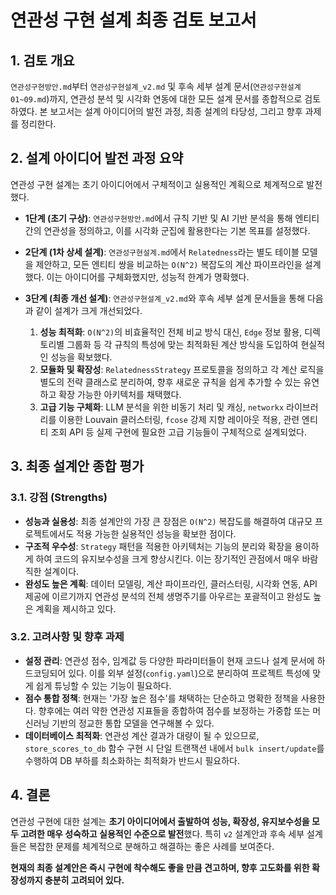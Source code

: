 # 연관성 구현 설계 최종 검토 보고서

## 1. 검토 개요

`연관성구현방안.md`부터 `연관성구현설계_v2.md` 및 후속 세부 설계 문서(`연관성구현설계01~09.md`)까지, 연관성 분석 및 시각화 연동에 대한 모든 설계 문서를 종합적으로 검토하였다. 본 보고서는 설계 아이디어의 발전 과정, 최종 설계의 타당성, 그리고 향후 과제를 정리한다.

## 2. 설계 아이디어 발전 과정 요약

연관성 구현 설계는 초기 아이디어에서 구체적이고 실용적인 계획으로 체계적으로 발전했다.

- **1단계 (초기 구상)**: `연관성구현방안.md`에서 규칙 기반 및 AI 기반 분석을 통해 엔티티 간의 연관성을 정의하고, 이를 시각화 군집에 활용한다는 기본 목표를 설정했다.

- **2단계 (1차 상세 설계)**: `연관성구현설계.md`에서 `Relatedness`라는 별도 테이블 모델을 제안하고, 모든 엔티티 쌍을 비교하는 `O(N^2)` 복잡도의 계산 파이프라인을 설계했다. 이는 아이디어를 구체화했지만, 성능적 한계가 명확했다.

- **3단계 (최종 개선 설계)**: `연관성구현설계_v2.md`와 후속 세부 설계 문서들을 통해 다음과 같이 설계가 크게 개선되었다.
    1.  **성능 최적화**: `O(N^2)`의 비효율적인 전체 비교 방식 대신, `Edge` 정보 활용, 디렉토리별 그룹화 등 각 규칙의 특성에 맞는 최적화된 계산 방식을 도입하여 현실적인 성능을 확보했다.
    2.  **모듈화 및 확장성**: `RelatednessStrategy` 프로토콜을 정의하고 각 계산 로직을 별도의 전략 클래스로 분리하여, 향후 새로운 규칙을 쉽게 추가할 수 있는 유연하고 확장 가능한 아키텍처를 채택했다.
    3.  **고급 기능 구체화**: LLM 분석을 위한 비동기 처리 및 캐싱, `networkx` 라이브러리를 이용한 Louvain 클러스터링, `fcose` 강제 지향 레이아웃 적용, 관련 엔티티 조회 API 등 실제 구현에 필요한 고급 기능들이 구체적으로 설계되었다.

## 3. 최종 설계안 종합 평가

### 3.1. 강점 (Strengths)

*   **성능과 실용성**: 최종 설계안의 가장 큰 장점은 `O(N^2)` 복잡도를 해결하여 대규모 프로젝트에서도 적용 가능한 실용적인 성능을 확보한 점이다.
*   **구조적 우수성**: `Strategy` 패턴을 적용한 아키텍처는 기능의 분리와 확장을 용이하게 하여 코드의 유지보수성을 크게 향상시킨다. 이는 장기적인 관점에서 매우 바람직한 설계이다.
*   **완성도 높은 계획**: 데이터 모델링, 계산 파이프라인, 클러스터링, 시각화 연동, API 제공에 이르기까지 연관성 분석의 전체 생명주기를 아우르는 포괄적이고 완성도 높은 계획을 제시하고 있다.

### 3.2. 고려사항 및 향후 과제

*   **설정 관리**: 연관성 점수, 임계값 등 다양한 파라미터들이 현재 코드나 설계 문서에 하드코딩되어 있다. 이를 외부 설정(`config.yaml`)으로 분리하여 프로젝트 특성에 맞게 쉽게 튜닝할 수 있는 기능이 필요하다.
*   **점수 통합 정책**: 현재는 '가장 높은 점수'를 채택하는 단순하고 명확한 정책을 사용한다. 향후에는 여러 약한 연관성 지표들을 종합하여 점수를 보정하는 가중합 또는 머신러닝 기반의 정교한 통합 모델을 연구해볼 수 있다.
*   **데이터베이스 최적화**: 연관성 계산 결과가 대량이 될 수 있으므로, `store_scores_to_db` 함수 구현 시 단일 트랜잭션 내에서 `bulk insert/update`를 수행하여 DB 부하를 최소화하는 최적화가 반드시 필요하다.

## 4. 결론

연관성 구현에 대한 설계는 **초기 아이디어에서 출발하여 성능, 확장성, 유지보수성을 모두 고려한 매우 성숙하고 실용적인 수준으로 발전**했다. 특히 `v2` 설계안과 후속 세부 설계들은 복잡한 문제를 체계적으로 분해하고 해결하는 좋은 사례를 보여준다.

**현재의 최종 설계안은 즉시 구현에 착수해도 좋을 만큼 견고하며, 향후 고도화를 위한 확장성까지 충분히 고려되어 있다.**